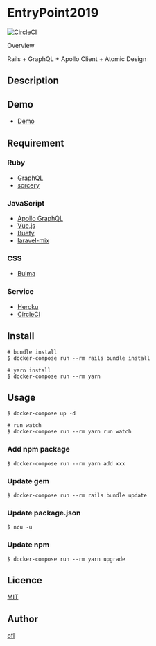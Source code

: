 EntryPoint2019
====

[![CircleCI](https://circleci.com/gh/ofl/entry_point_2019.svg?style=svg)](https://circleci.com/gh/ofl/entry_point_2019)

Overview

Rails + GraphQL + Apollo Client + Atomic Design

## Description

## Demo

+   [Demo](https://obscure-stream-55714.herokuapp.com/)

## Requirement

### Ruby

+   [GraphQL](http://graphql-ruby.org/)
+   [sorcery](https://rubygems.org/gems/sorcery)

### JavaScript

+   [Apollo GraphQL](https://www.apollographql.com/)
+   [Vue.js](https://jp.vuejs.org/index.html)
+   [Buefy](https://buefy.github.io/)
+   [laravel-mix](https://github.com/JeffreyWay/laravel-mix)

### CSS

+   [Bulma](https://bulma.io/)

### Service

+   [Heroku](https://www.heroku.com/home)
+   [CircleCI](https://circleci.com/)

## Install

```
# bundle install
$ docker-compose run --rm rails bundle install

# yarn install
$ docker-compose run --rm yarn
```

## Usage

```
$ docker-compose up -d

# run watch
$ docker-compose run --rm yarn run watch
```

### Add npm package

```
$ docker-compose run --rm yarn add xxx
```

### Update gem

```
$ docker-compose run --rm rails bundle update
```

### Update package.json

```
$ ncu -u
```

### Update npm

```
$ docker-compose run --rm yarn upgrade
```

## Licence

[MIT](https://github.com/tcnksm/tool/blob/master/LICENCE)

## Author

[ofl](https://github.com/ofl)

